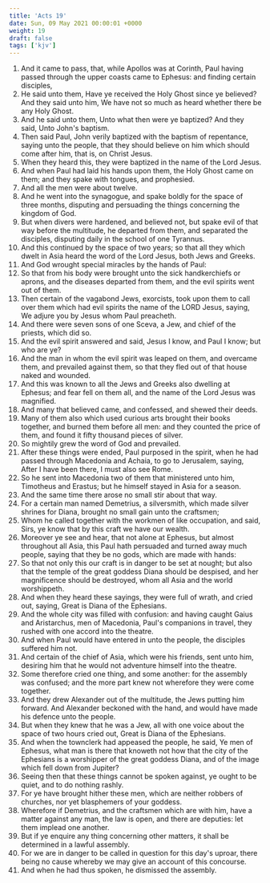 ```yaml
---
title: 'Acts 19'
date: Sun, 09 May 2021 00:00:01 +0000
weight: 19
draft: false
tags: ['kjv'] 
---
```


1. And it came to pass, that, while Apollos was at Corinth, Paul having passed through the upper coasts came to Ephesus: and finding certain disciples,
2. He said unto them, Have ye received the Holy Ghost since ye believed? And they said unto him, We have not so much as heard whether there be any Holy Ghost.
3. And he said unto them, Unto what then were ye baptized? And they said, Unto John's baptism.
4. Then said Paul, John verily baptized with the baptism of repentance, saying unto the people, that they should believe on him which should come after him, that is, on Christ Jesus.
5. When they heard this, they were baptized in the name of the Lord Jesus.
6. And when Paul had laid his hands upon them, the Holy Ghost came on them; and they spake with tongues, and prophesied.
7. And all the men were about twelve.
8. And he went into the synagogue, and spake boldly for the space of three months, disputing and persuading the things concerning the kingdom of God.
9. But when divers were hardened, and believed not, but spake evil of that way before the multitude, he departed from them, and separated the disciples, disputing daily in the school of one Tyrannus.
10. And this continued by the space of two years; so that all they which dwelt in Asia heard the word of the Lord Jesus, both Jews and Greeks.
11. And God wrought special miracles by the hands of Paul:
12. So that from his body were brought unto the sick handkerchiefs or aprons, and the diseases departed from them, and the evil spirits went out of them.
13. Then certain of the vagabond Jews, exorcists, took upon them to call over them which had evil spirits the name of the LORD Jesus, saying, We adjure you by Jesus whom Paul preacheth.
14. And there were seven sons of one Sceva, a Jew, and chief of the priests, which did so.
15. And the evil spirit answered and said, Jesus I know, and Paul I know; but who are ye?
16. And the man in whom the evil spirit was leaped on them, and overcame them, and prevailed against them, so that they fled out of that house naked and wounded.
17. And this was known to all the Jews and Greeks also dwelling at Ephesus; and fear fell on them all, and the name of the Lord Jesus was magnified.
18. And many that believed came, and confessed, and shewed their deeds.
19. Many of them also which used curious arts brought their books together, and burned them before all men: and they counted the price of them, and found it fifty thousand pieces of silver.
20. So mightily grew the word of God and prevailed.
21. After these things were ended, Paul purposed in the spirit, when he had passed through Macedonia and Achaia, to go to Jerusalem, saying, After I have been there, I must also see Rome.
22. So he sent into Macedonia two of them that ministered unto him, Timotheus and Erastus; but he himself stayed in Asia for a season.
23. And the same time there arose no small stir about that way.
24. For a certain man named Demetrius, a silversmith, which made silver shrines for Diana, brought no small gain unto the craftsmen;
25. Whom he called together with the workmen of like occupation, and said, Sirs, ye know that by this craft we have our wealth.
26. Moreover ye see and hear, that not alone at Ephesus, but almost throughout all Asia, this Paul hath persuaded and turned away much people, saying that they be no gods, which are made with hands:
27. So that not only this our craft is in danger to be set at nought; but also that the temple of the great goddess Diana should be despised, and her magnificence should be destroyed, whom all Asia and the world worshippeth.
28. And when they heard these sayings, they were full of wrath, and cried out, saying, Great is Diana of the Ephesians.
29. And the whole city was filled with confusion: and having caught Gaius and Aristarchus, men of Macedonia, Paul's companions in travel, they rushed with one accord into the theatre.
30. And when Paul would have entered in unto the people, the disciples suffered him not.
31. And certain of the chief of Asia, which were his friends, sent unto him, desiring him that he would not adventure himself into the theatre.
32. Some therefore cried one thing, and some another: for the assembly was confused; and the more part knew not wherefore they were come together.
33. And they drew Alexander out of the multitude, the Jews putting him forward. And Alexander beckoned with the hand, and would have made his defence unto the people.
34. But when they knew that he was a Jew, all with one voice about the space of two hours cried out, Great is Diana of the Ephesians.
35. And when the townclerk had appeased the people, he said, Ye men of Ephesus, what man is there that knoweth not how that the city of the Ephesians is a worshipper of the great goddess Diana, and of the image which fell down from Jupiter?
36. Seeing then that these things cannot be spoken against, ye ought to be quiet, and to do nothing rashly.
37. For ye have brought hither these men, which are neither robbers of churches, nor yet blasphemers of your goddess.
38. Wherefore if Demetrius, and the craftsmen which are with him, have a matter against any man, the law is open, and there are deputies: let them implead one another.
39. But if ye enquire any thing concerning other matters, it shall be determined in a lawful assembly.
40. For we are in danger to be called in question for this day's uproar, there being no cause whereby we may give an account of this concourse.
41. And when he had thus spoken, he dismissed the assembly.
